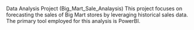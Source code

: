 Data Analysis Project (Big_Mart_Sale_Analaysis)
This project focuses on forecasting the sales of Big Mart stores by leveraging historical sales data. The primary tool employed for this analysis is PowerBI.

